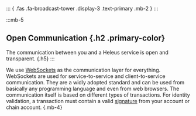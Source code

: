 ::: { .fas .fa-broadcast-tower .display-3 .text-primary .mb-2 } 
:::

:::mb-5
## Open Communication {.h2 .primary-color}
The communication between you and a Heleus service is open and transparent. {.h5}
:::

We use [WebSockets](https://tools.ietf.org/html/rfc6455) as the communication layer for everything. WebSockets are used for service-to-service and client-to-service communication. They are a widly adopted standard and can be used from basically any programming language and even from web browsers. The communication itself is based on different types of transactions. For identity validation, a transaction must contain a valid [signature](https://en.wikipedia.org/wiki/Digital_signature) from your account or chain account. {.mb-4}